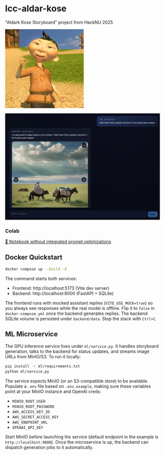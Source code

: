 # lcc-aldar-kose
"Aldark Kose Storyboard" project from HackNU 2025

![](aldar.png)

![alt text](image.png)

### Colab

[📓 Notebook without integrated prompt optimizations](txt2img_img2img_inference.ipynb)

## Docker Quickstart

```bash
docker compose up --build -d
```

The command starts both services:

- Frontend: http://localhost:5173 (Vite dev server)
- Backend: http://localhost:8000 (FastAPI + SQLite)

The frontend runs with mocked assistant replies (`VITE_USE_MOCK=true`) so you always see responses while the real model is offline. Flip it to `false` in `docker-compose.yml` once the backend generates replies. The backend SQLite volume is persisted under `backend/data`. Stop the stack with `Ctrl+C`.

## ML Microservice

The GPU inference service lives under `ml/service.py`. It handles storyboard generation, talks to the backend for status updates, and streams image URLs from MinIO/S3. To run it locally:

```bash
pip install -r ml/requirements.txt
python ml/service.py
```

The service expects MinIO (or an S3-compatible store) to be available. Populate a `.env` file based on `.env.example`, making sure these variables point at your MinIO instance and OpenAI creds:

- `MINIO_ROOT_USER`
- `MINIO_ROOT_PASSWORD`
- `AWS_ACCESS_KEY_ID`
- `AWS_SECRET_ACCESS_KEY`
- `AWS_ENDPOINT_URL`
- `OPENAI_API_KEY`

Start MinIO before launching the service (default endpoint in the example is `http://localhost:9000`). Once the microservice is up, the backend can dispatch generation jobs to it automatically.
